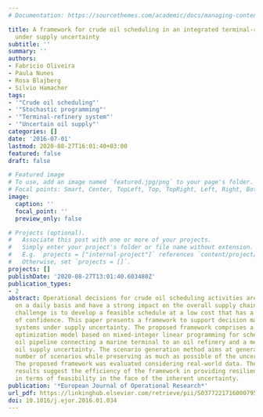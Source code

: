 ```yaml
---
# Documentation: https://sourcethemes.com/academic/docs/managing-content/

title: A framework for crude oil scheduling in an integrated terminal-refinery system
  under supply uncertainty
subtitle: ''
summary: ''
authors:
- Fabricio Oliveira
- Paula Nunes
- Rosa Blajberg
- Silvio Hamacher
tags:
- '"Crude oil scheduling"'
- '"Stochastic programming"'
- '"Terminal-refinery system"'
- '"Uncertain oil supply"'
categories: []
date: '2016-07-01'
lastmod: 2020-08-27T16:01:40+03:00
featured: false
draft: false

# Featured image
# To use, add an image named `featured.jpg/png` to your page's folder.
# Focal points: Smart, Center, TopLeft, Top, TopRight, Left, Right, BottomLeft, Bottom, BottomRight.
image:
  caption: ''
  focal_point: ''
  preview_only: false

# Projects (optional).
#   Associate this post with one or more of your projects.
#   Simply enter your project's folder or file name without extension.
#   E.g. `projects = ["internal-project"]` references `content/project/deep-learning/index.md`.
#   Otherwise, set `projects = []`.
projects: []
publishDate: '2020-08-27T13:01:40.603480Z'
publication_types:
- 2
abstract: Operational decisions for crude oil scheduling activities are determined
  on a daily basis and have a strong impact on the overall supply chain cost. The
  challenge is to develop a feasible schedule at a low cost that has a high level
  of confidence. This paper presents a framework to support decision making in terminal-refinery
  systems under supply uncertainty. The proposed framework comprises a stochastic
  optimization model based on mixed-integer linear programming for scheduling a crude
  oil pipeline connecting a marine terminal to an oil refinery and a method for representing
  oil supply uncertainty. The scenario generation method aims at generating a minimal
  number of scenarios while preserving as much as possible of the uncertainty characteristics.
  The proposed framework was evaluated considering real-world data. The numerical
  results suggest the efficiency of the framework in providing resilient solutions
  in terms of feasibility in the face of the inherent uncertainty.
publication: '*European Journal of Operational Research*'
url_pdf: https://linkinghub.elsevier.com/retrieve/pii/S0377221716000795
doi: 10.1016/j.ejor.2016.01.034
---
```

